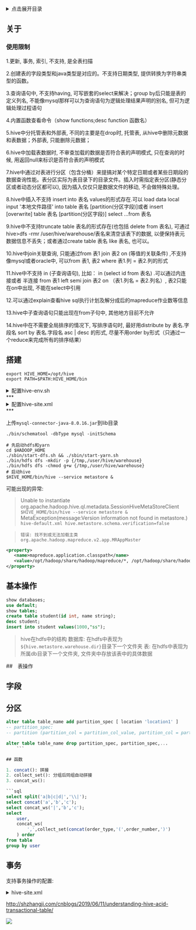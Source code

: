<details>
<summary>点击展开目录</summary>
<!-- TOC -->

- [关于](#关于)
    - [使用限制](#使用限制)
- [搭建](#搭建)
- [基本操作](#基本操作)
- [表操作](#表操作)
- [字段](#字段)
- [分区](#分区)

<!-- /TOC -->
</details>

## 关于


### 使用限制

1.更新, 事务, 索引, 不支持, 是全表扫描

2.创建表的字段类型和java类型是对应的。不支持日期类型, 提供转换为字符串类型的函数。

3.查询语句中, 不支持having, 可写嵌套的select来解决；group by后只能是表的定义列名, 不能像mysql那样可以为查询语句为逻辑处理结果声明的别名, 但可为逻辑处理过程语句

4.内置函数查看命令（show functions;desc function 函数名）

5.hive中分托管表和外部表, 不同的主要是在drop时, 托管表, 从hive中删除元数据和表数据；外部表, 只能删除元数据；

6.hive中加载表数据时, 不审查加载的数据是否符合表的声明模式, 只在查询的时候, 用返回null来标识是否符合表的声明模式

7.hive中通过对表进行分区（包含分桶）来提搞对某个特定日期或者某些日期段的数据查询性能。表分区实际为表目录下的目录文件。插入时需指定表分区(静态分区或者动态分区都可以), 因为插入仅仅只是数据文件的移动, 不会做特殊处理。

8.hive中插入不支持 insert into 表名 values的形式存在.可以 load data local input '本地文件路径' into table 表名  [partition(分区字段)]或者 insert  [overwrite] table 表名 [partition(分区字段)] select ...from 表名

9.hive中不支持truncate table 表名的形式存在(也包括 delete from 表名), 可通过 hive>dfs -rmr /user/hive/warehouse/表名来清空该表下的数据, 以便保持表元数据信息不丢失；或者通过create table 表名 like 表名, 也可以。

10.hive中join关联查询, 只能通过from 表1 join 表2  on (等值的关联条件) ,不支持像mysql或者oracle中, 可以from 表1, 表2 where 表1.列 = 表2.列的形式

11.hive中不支持 in (子查询语句), 比如： in (select id from 表名) .可以通过内连接或者 半连接 from 表1 left  semi join 表2 on （表1.列名 = 表2.列名）, 表2只能在on中出现, 不能在select中引用

12.可以通过explain查看hive sql执行计划及解分成后的mapreduce作业数等信息

13.hive中子查询语句只能出现在from子句中, 其他地方目前不允许

14.hive中在不需要全局排序的情况下, 写排序语句时, 最好用distribute by 表名.字段名 sort by 表名.字段名 asc | desc 的形式, 尽量不用order by形式（只通过一个reduce来完成所有的排序结果）



## 搭建

```shell
export HIVE_HOME=/opt/hive
export PATH=$PATH:HIVE_HOME/bin
```

<details>
<summary>配置hive-env.sh</summary>
```shell
cd ./hive/conf
cp hive-env.sh.template hive-env.sh
echo 'HADOOP_HOME=/opt/hadoop' >> hive-env.sh
echo 'HIVE_CONF_DIR=/opt/hive/conf' >> hive-env.sh
echo 'HIVE_AUX_JARS_PATH=/opt/hive/lib' >> hive-env.sh
```
</details>
***
<details>
<summary>配置hive-site.xml</summary>

```shell
cp hive-default.xml.template hive-site.xml
mkdir -p ../iotmp
```
```xml
<property>
    <name>system:java.io.tmpdir</name>
    <value>/user/hive/warehouse</value>
</property>
<property>
    <name>system:user.name</name>
    <value>${user.name}</value>
</property>
<property>
    <name>hive.metastore.db.type</name>
    <value>mysql</value>
</property>
<property>
    <name>javax.jdo.option.ConnectionURL</name>
    <value>jdbc:mysql://127.0.0.1:3306/hive</value>
</property>
<property>
    <name>javax.jdo.option.ConnectionDriverName</name>
    <value>com.mysql.jdbc.Driver</value>
</property>
<property>
    <name>javax.jdo.option.ConnectionUserName</name>
    <value>用户名</value>
 </property>
<property>
    <name>javax.jdo.option.ConnectionPassword</name>
    <value>密码</value>
</property>
```
> `${system:java.io.tmpdir}`替换为`/opt/hive/iotmp`
> `${system:user.name}`替换为`hive`
</details>
***

上传`mysql-connector-java-8.0.16.jar`到lib目录

`./bin/schematool -dbType mysql -initSchema`

```shell
# 先启动hdfs和yarn
cd $HADOOP_HOME
./sbin/start-dfs.sh && ./sbin/start-yarn.sh
./bin/hdfs dfs -mkdir -p {/tmp,/user/hive/warehouse}
./bin/hdfs dfs -chmod g+w {/tmp,/user/hive/warehouse}
# 启动hive
$HIVE_HOME/bin/hive --service metastore &
```

可能出现的异常:
> Unable to instantiate org.apache.hadoop.hive.ql.metadata.SessionHiveMetaStoreClient
> `$HIVE_HOME/bin/hive --service metastore &`
> MetaException(message:Version information not found in metastore.)
> `hive-default.xml hive.metastore.schema.verification=false`

> `错误: 找不到或无法加载主类 org.apache.hadoop.mapreduce.v2.app.MRAppMaster`
```xml
<property>
   <name>mapreduce.application.classpath</name>
   <value>/opt/hadoop/share/hadoop/mapreduce/*, /opt/hadoop/share/hadoop/mapreduce/lib/*</value>
</property>
```


## 基本操作
```sql
show databases;
use default;
show tables;
create table student(id int, name string);
desc student;
insert into student values(1000,"ss");
```

> hive在hdfs中的结构
> 数据库: 在hdfs中表现为`${hive.metastore.warehouse.dir}`目录下一个文件夹
> 表: 在hdfs中表现为所属db目录下一个文件夹, 文件夹中存放该表中的具体数据

##　表操作

## 字段

## 分区


```sql
alter table table_name add partition_spec [ location 'location1' ]
-- partition_spec:
-- partition (partition_col = partition_col_value, partition_col = partiton_col_value, ...)

alter table table_name drop partition_spec, partition_spec,...
    ```

## 函数

1. concat(): 拼接
2. collect_set(): 分组后同组自动拼接
3. concat_ws():

```sql
select split('a|b|c|d|','\\|');
select concat('a','b','c');
select concat_ws('|','b','c');
select
    user,
    concat_ws(
        ',',collect_set(concat(order_type,'(',order_number,')')
    ) order
from table
group by user
```

## 事务


支持事务操作的配置:
<details>
<summary>hive-site.xml</summary>

```xml
<property>
    <name>hive.support.concurrency</name>
    <value>true</value>
</property>
<property>
    <name>hive.enforce.bucketing</name>
    <value>true</value>
</property>
<property>
    <name>hive.exec.dynamic.partition.mode</name>
    <value>nonstrict</value>
</property>
<property>
    <name>hive.txn.manager</name>
    <value>org.apache.hadoop.hive.ql.lockmgr.DbTxnManager</value>
</property>
<property>
    <name>hive.compactor.initiator.on</name>
    <value>true</value>
</property>
<property>
    <name>hive.compactor.worker.threads </name>
    <value>1</value>
</property>
```
</details>

http://shzhangji.com/cnblogs/2019/06/11/understanding-hive-acid-transactional-table/


[![](https://static.segmentfault.com/v-5b1df2a7/global/img/creativecommons-cc.svg)](https://creativecommons.org/licenses/by-nc-nd/4.0/)
